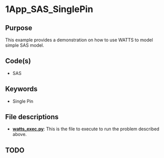 # 1App_SAS_SinglePin

## Purpose

This example provides a demonstration on how to use WATTS to model simple SAS model.

## Code(s)
 
- SAS

## Keywords
 
- Single Pin

## File descriptions

- [__watts_exec.py__](watts_exec.py): This is the file to execute to run the problem described above.
## TODO
